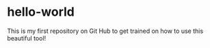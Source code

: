 # hello-world
This is my first repository on Git Hub to get trained on how to use this beautiful tool!
